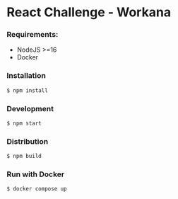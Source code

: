 # React Challenge - Workana

### Requirements:
- NodeJS >=16
- Docker

### Installation

```sh 
$ npm install
```

###  Development

```sh 
$ npm start 
```

###  Distribution

```sh 
$ npm build 
```


###  Run with Docker

```sh 
$ docker compose up 
```
